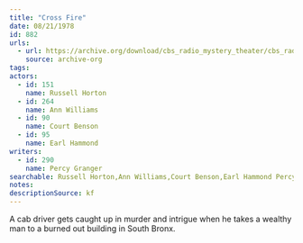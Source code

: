 ```yaml
---
title: "Cross Fire"
date: 08/21/1978
id: 882
urls: 
  - url: https://archive.org/download/cbs_radio_mystery_theater/cbs_radio_mystery_theater-0851-0900.zip/cbs_radio_mystery_theater-0851-0900%2Fcbsrmt_0882_crossfire.mp3
    source: archive-org
tags: 
actors:  
  - id: 151
    name: Russell Horton  
  - id: 264
    name: Ann Williams  
  - id: 90
    name: Court Benson  
  - id: 95
    name: Earl Hammond
writers:  
  - id: 290
    name: Percy Granger
searchable: Russell Horton,Ann Williams,Court Benson,Earl Hammond Percy Granger
notes: 
descriptionSource: kf
---
```

A cab driver gets caught up in murder and intrigue when he takes a wealthy man to a burned out building in South Bronx.